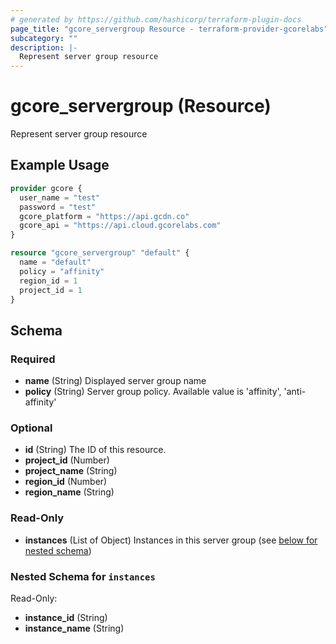 ```yaml
---
# generated by https://github.com/hashicorp/terraform-plugin-docs
page_title: "gcore_servergroup Resource - terraform-provider-gcorelabs"
subcategory: ""
description: |-
  Represent server group resource
---
```


# gcore_servergroup (Resource)

Represent server group resource

## Example Usage

```terraform
provider gcore {
  user_name = "test"
  password = "test"
  gcore_platform = "https://api.gcdn.co"
  gcore_api = "https://api.cloud.gcorelabs.com"
}

resource "gcore_servergroup" "default" {
  name = "default"
  policy = "affinity"
  region_id = 1
  project_id = 1
}
```

<!-- schema generated by tfplugindocs -->
## Schema

### Required

- **name** (String) Displayed server group name
- **policy** (String) Server group policy. Available value is 'affinity', 'anti-affinity'

### Optional

- **id** (String) The ID of this resource.
- **project_id** (Number)
- **project_name** (String)
- **region_id** (Number)
- **region_name** (String)

### Read-Only

- **instances** (List of Object) Instances in this server group (see [below for nested schema](#nestedatt--instances))

<a id="nestedatt--instances"></a>
### Nested Schema for `instances`

Read-Only:

- **instance_id** (String)
- **instance_name** (String)


